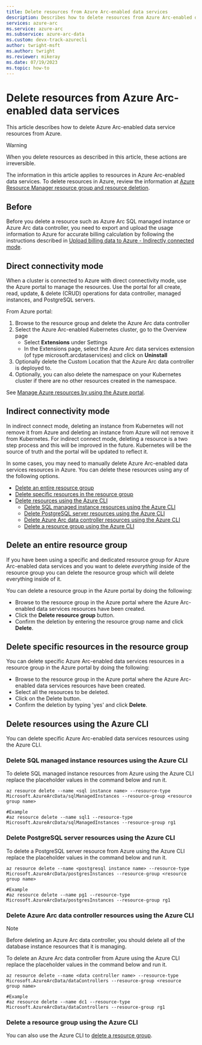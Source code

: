 ```yaml
---
title: Delete resources from Azure Arc-enabled data services
description: Describes how to delete resources from Azure Arc-enabled data services
services: azure-arc
ms.service: azure-arc
ms.subservice: azure-arc-data
ms.custom: devx-track-azurecli
author: twright-msft
ms.author: twright
ms.reviewer: mikeray
ms.date: 07/19/2023
ms.topic: how-to
---
```


# Delete resources from Azure Arc-enabled data services

This article describes how to delete Azure Arc-enabled data service resources from Azure.

> [!WARNING]
> When you delete resources as described in this article, these actions are irreversible.

The information in this article applies to resources in Azure Arc-enabled data services. To delete resources in Azure, review the information at [Azure Resource Manager resource group and resource deletion](/azure/azure-resource-manager/management/delete-resource-group).

## Before

Before you delete a resource such as Azure Arc SQL managed instance or Azure Arc data controller, you need to export and upload the usage information to Azure for accurate billing calculation by following the instructions described in [Upload billing data to Azure - Indirectly connected mode](view-billing-data-in-azure.md#upload-billing-data-to-azure---indirectly-connected-mode).

## Direct connectivity mode

When a cluster is connected to Azure with direct connectivity mode, use the Azure portal to manage the resources. Use the portal for all create, read, update, & delete (CRUD) operations for data controller, managed instances, and PostgreSQL servers.

From Azure portal:
1. Browse to the resource group and delete the Azure Arc data controller
2. Select the Azure Arc-enabled Kubernetes cluster, go to the Overview page
    - Select **Extensions** under Settings
    - In the Extensions page, select the Azure Arc data services extension (of type microsoft.arcdataservices) and click on **Uninstall**
3. Optionally delete the Custom Location that the Azure Arc data controller is deployed to.
4. Optionally, you can also delete the namespace on your Kubernetes cluster if there are no other resources created in the namespace.

See [Manage Azure resources by using the Azure portal](/azure/azure-resource-manager/management/manage-resources-portal).

## Indirect connectivity mode

In indirect connect mode, deleting an instance from Kubernetes will not remove it from Azure and deleting an instance from Azure will not remove it from Kubernetes. For indirect connect mode, deleting a resource is a two step process and this will be improved in the future. Kubernetes will be the source of truth and the portal will be updated to reflect it.

In some cases, you may need to manually delete Azure Arc-enabled data services resources in Azure.  You can delete these resources using any of the following options.

- [Delete an entire resource group](#delete-an-entire-resource-group)
- [Delete specific resources in the resource group](#delete-specific-resources-in-the-resource-group)
- [Delete resources using the Azure CLI](#delete-resources-using-the-azure-cli)
  - [Delete SQL managed instance resources using the Azure CLI](#delete-sql-managed-instance-resources-using-the-azure-cli)
  - [Delete PostgreSQL server resources using the Azure CLI](#delete-postgresql-server-resources-using-the-azure-cli)
  - [Delete Azure Arc data controller resources using the Azure CLI](#delete-azure-arc-data-controller-resources-using-the-azure-cli)
  - [Delete a resource group using the Azure CLI](#delete-a-resource-group-using-the-azure-cli)


## Delete an entire resource group

If you have been using a specific and dedicated resource group for Azure Arc-enabled data services and you want to delete *everything* inside of the resource group you can delete the resource group which will delete everything inside of it.  

You can delete a resource group in the Azure portal by doing the following:

- Browse to the resource group in the Azure portal where the Azure Arc-enabled data services resources have been created.
- Click the **Delete resource group** button.
- Confirm the deletion by entering the resource group name and click **Delete**.

## Delete specific resources in the resource group

You can delete specific Azure Arc-enabled data services resources in a resource group in the Azure portal by doing the following:

- Browse to the resource group in the Azure portal where the Azure Arc-enabled data services resources have been created.
- Select all the resources to be deleted.
- Click on the Delete button.
- Confirm the deletion by typing 'yes' and click **Delete**.

## Delete resources using the Azure CLI

You can delete specific Azure Arc-enabled data services resources using the Azure CLI.

### Delete SQL managed instance resources using the Azure CLI

To delete SQL managed instance resources from Azure using the Azure CLI replace the placeholder values in the command below and run it.

```azurecli
az resource delete --name <sql instance name> --resource-type Microsoft.AzureArcData/sqlManagedInstances --resource-group <resource group name>

#Example
#az resource delete --name sql1 --resource-type Microsoft.AzureArcData/sqlManagedInstances --resource-group rg1
```

### Delete PostgreSQL server resources using the Azure CLI

To delete a PostgreSQL server resource from Azure using the Azure CLI replace the placeholder values in the command below and run it.

```azurecli
az resource delete --name <postgresql instance name> --resource-type Microsoft.AzureArcData/postgresInstances --resource-group <resource group name>

#Example
#az resource delete --name pg1 --resource-type Microsoft.AzureArcData/postgresInstances --resource-group rg1
```

### Delete Azure Arc data controller resources using the Azure CLI

> [!NOTE]
> Before deleting an Azure Arc data controller, you should delete all of the database instance resources that it is managing.

To delete an Azure Arc data controller from Azure using the Azure CLI replace the placeholder values in the command below and run it.

```azurecli
az resource delete --name <data controller name> --resource-type Microsoft.AzureArcData/dataControllers --resource-group <resource group name>

#Example
#az resource delete --name dc1 --resource-type Microsoft.AzureArcData/dataControllers --resource-group rg1
```

### Delete a resource group using the Azure CLI

You can also use the Azure CLI to [delete a resource group](/azure/azure-resource-manager/management/delete-resource-group).
